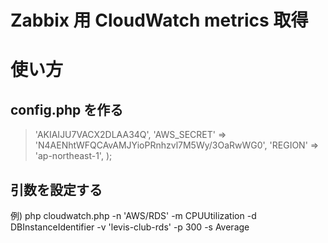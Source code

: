 Zabbix 用 CloudWatch metrics 取得
=================================

# 使い方

## config.php を作る

> <?php  
> $config = array(  
>     'AWS_KEY'    => 'AKIAIJU7VACX2DLAA34Q',  
>     'AWS_SECRET' => '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',  
>     'REGION'     => 'ap-northeast-1',  
> );  


## 引数を設定する

例) php cloudwatch.php -n 'AWS/RDS' -m CPUUtilization -d DBInstanceIdentifier -v 'levis-club-rds' -p 300 -s Average
